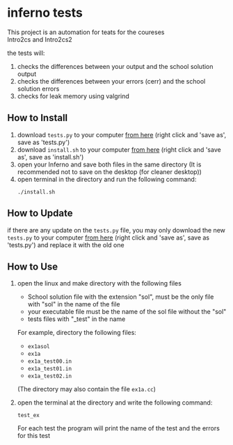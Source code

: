 # inferno tests #
This project is an automation for teats for the coureses  
Intro2cs and Intro2cs2  

the tests will:
1. checks the differences between your output and the school solution output
2. checks the differences between your errors (cerr) and the school solution errors
3. checks for leak memory using valgrind

## How to Install ##
1. download `tests.py` to your computer [from here](https://raw.githubusercontent.com/hodvak/inferno_tests/main/inferno_tests/tests.py) (right click and 'save as', save as 'tests.py')
2. download `install.sh` to your computer [from here](https://raw.githubusercontent.com/hodvak/inferno_tests/main/inferno_tests/install.sh) (right click and 'save as', save as 'install.sh')
3. open your Inferno and save both files in the same directory (It is recommended not to save on the desktop (for cleaner desktop))
4. open terminal in the directory and run the following command:
   ```console
   ./install.sh
   ```

## How to Update ##
if there are any update on the `tests.py` file, you may only download the new `tests.py` to your computer [from here](https://raw.githubusercontent.com/hodvak/inferno_tests/main/inferno_tests/tests.py) (right click and 'save as', save as 'tests.py')
and replace it with the old one

## How to Use ##
1. open the linux and make directory with the following files
   * School solution file with the extension "sol", must be the only file with "sol" in the name of the file
   * your executable file must be the name of the sol file without the "sol"
   * tests files with "\_test" in the name  
   
   For example, directory the following files:
   * `ex1asol`
   * `ex1a`
   * `ex1a_test00.in`
   * `ex1a_test01.in`
   * `ex1a_test02.in`  
   
   (The directory may also contain the file `ex1a.cc`)
   
2. open the terminal at the directory and write the following command:  
   ```console
   test_ex
   ```
   For each test the program will print the name of the test and the errors for this test 